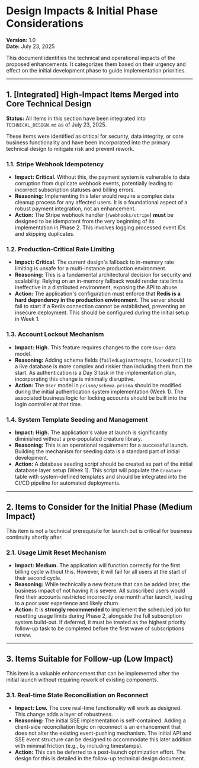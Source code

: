 # Design Impacts & Initial Phase Considerations

**Version:** 1.0  
**Date:** July 23, 2025

This document identifies the technical and operational impacts of the proposed enhancements. It categorizes them based on their urgency and effect on the initial development phase to guide implementation priorities.

---

## 1. [Integrated] High-Impact Items Merged into Core Technical Design

**Status:** All items in this section have been integrated into `TECHNICAL_DESIGN.md` as of July 23, 2025.

These items were identified as critical for security, data integrity, or core business functionality and have been incorporated into the primary technical design to mitigate risk and prevent rework.

### 1.1. Stripe Webhook Idempotency

-   **Impact:** **Critical.** Without this, the payment system is vulnerable to data corruption from duplicate webhook events, potentially leading to incorrect subscription statuses and billing errors.
-   **Reasoning:** Implementing this later would require a complex data cleanup process for any affected users. It is a foundational aspect of a robust payment integration, not an enhancement.
-   **Action:** The Stripe webhook handler (`/webhooks/stripe`) **must** be designed to be idempotent from the very beginning of its implementation in Phase 2. This involves logging processed event IDs and skipping duplicates.

### 1.2. Production-Critical Rate Limiting

-   **Impact:** **Critical.** The current design's fallback to in-memory rate limiting is unsafe for a multi-instance production environment.
-   **Reasoning:** This is a fundamental architectural decision for security and scalability. Relying on an in-memory fallback would render rate limits ineffective in a distributed environment, exposing the API to abuse.
-   **Action:** The application's configuration must enforce that **Redis is a hard dependency in the production environment**. The server should fail to start if a Redis connection cannot be established, preventing an insecure deployment. This should be configured during the initial setup in Week 1.

### 1.3. Account Lockout Mechanism

-   **Impact:** **High.** This feature requires changes to the core `User` data model.
-   **Reasoning:** Adding schema fields (`failedLoginAttempts`, `lockedUntil`) to a live database is more complex and riskier than including them from the start. As authentication is a Day 3 task in the implementation plan, incorporating this change is minimally disruptive.
-   **Action:** The `User` model in `prisma/schema.prisma` should be modified during the initial authentication system implementation (Week 1). The associated business logic for locking accounts should be built into the login controller at that time.

### 1.4. System Template Seeding and Management

-   **Impact:** **High.** The application's value at launch is significantly diminished without a pre-populated creature library.
-   **Reasoning:** This is an operational requirement for a successful launch. Building the mechanism for seeding data is a standard part of initial development.
-   **Action:** A database seeding script should be created as part of the initial database layer setup (Week 1). This script will populate the `Creature` table with system-defined templates and should be integrated into the CI/CD pipeline for automated deployments.

---

## 2. Items to Consider for the Initial Phase (Medium Impact)

This item is not a technical prerequisite for launch but is critical for business continuity shortly after.

### 2.1. Usage Limit Reset Mechanism

-   **Impact:** **Medium.** The application will function correctly for the first billing cycle without this. However, it will fail for all users at the start of their second cycle.
-   **Reasoning:** While technically a new feature that can be added later, the business impact of not having it is severe. All subscribed users would find their accounts restricted incorrectly one month after launch, leading to a poor user experience and likely churn.
-   **Action:** It is **strongly recommended** to implement the scheduled job for resetting usage limits during Phase 2, alongside the full subscription system build-out. If deferred, it must be treated as the highest priority follow-up task to be completed before the first wave of subscriptions renew.

---

## 3. Items Suitable for Follow-up (Low Impact)

This item is a valuable enhancement that can be implemented after the initial launch without requiring rework of existing components.

### 3.1. Real-time State Reconciliation on Reconnect

-   **Impact:** **Low.** The core real-time functionality will work as designed. This change adds a layer of robustness.
-   **Reasoning:** The initial SSE implementation is self-contained. Adding a client-side reconciliation logic on reconnect is an enhancement that does not alter the existing event-pushing mechanism. The initial API and SSE event structure can be designed to accommodate this later addition with minimal friction (e.g., by including timestamps).
-   **Action:** This can be deferred to a post-launch optimization effort. The design for this is detailed in the follow-up technical design document.
